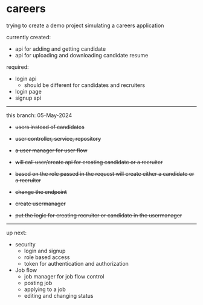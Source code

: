 # careers
trying to create a demo project simulating a careers application

currently created:
* api for adding and getting candidate
* api for uploading and downloading candidate resume

required:
* login api
    * should be different for candidates and recruiters
* login page
* signup api


----------------------------

this branch: 05-May-2024

* ~~users instead of candidates~~
* ~~user controller, service, repository~~

* ~~a user manager for user flow~~
* ~~will call user/create api for creating candidate or a recruiter~~
* ~~based on the role passed in the request will create either a candidate or a recruiter~~

* ~~change the endpoint~~
* ~~create usermanager~~
* ~~put the logic for creating recruiter or candidate in the usermanager~~

--------------------------------

up next:

* security
  * login and signup
  * role based access
  * token for authentication and authorization
* Job flow
  * job manager for job flow control
  * posting job
  * applying to a job
  * editing and changing status